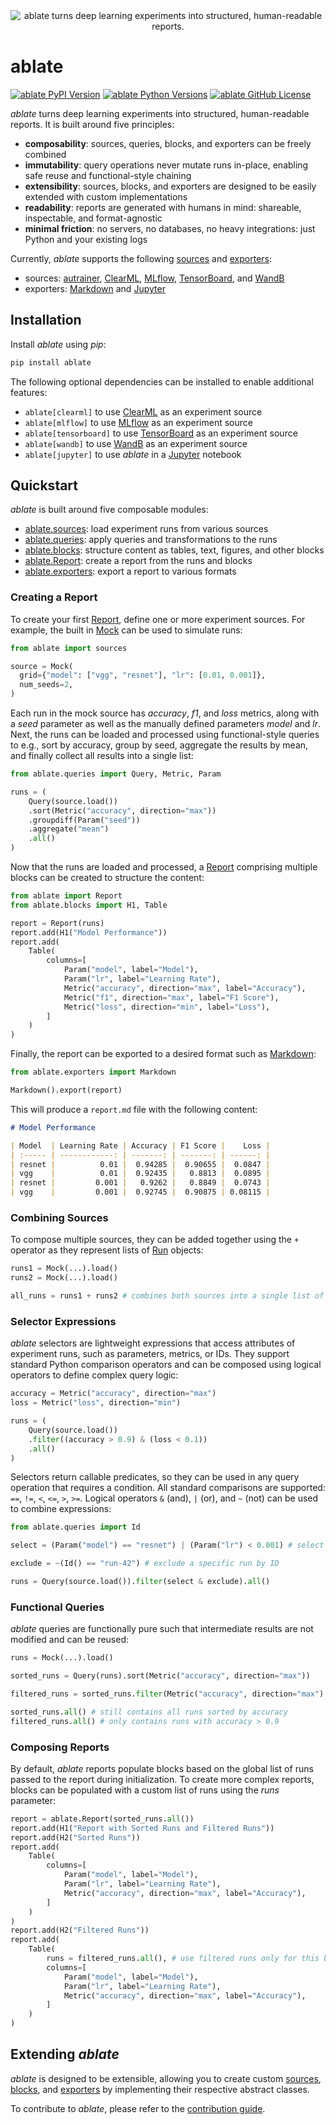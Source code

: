 <div align="center">
  <img src="https://ramppdev.github.io/ablate/_images/logo_banner.png" alt="ablate turns deep learning experiments into structured, human-readable reports.">
</div>

# ablate

[![ablate PyPI Version](https://img.shields.io/pypi/v/ablate?logo=pypi&logoColor=b4befe&color=b4befe)](https://pypi.org/project/ablate/)
[![ablate Python Versions](https://img.shields.io/pypi/pyversions/ablate?logo=python&logoColor=b4befe&color=b4befe)](https://pypi.org/project/ablate/)
[![ablate GitHub License](https://img.shields.io/badge/license-MIT-b4befe?logo=c)](https://github.com/ramppdev/ablate/blob/main/LICENSE)

_ablate_ turns deep learning experiments into structured, human-readable reports. It is built around five principles:

- **composability**: sources, queries, blocks, and exporters can be freely combined
- **immutability**: query operations never mutate runs in-place, enabling safe reuse and functional-style chaining
- **extensibility**: sources, blocks, and exporters are designed to be easily extended with custom implementations
- **readability**: reports are generated with humans in mind: shareable, inspectable, and format-agnostic
- **minimal friction**: no servers, no databases, no heavy integrations: just Python and your existing logs

Currently, _ablate_ supports the following [sources](https://ramppdev.github.io/ablate/modules/sources.html)
and [exporters](https://ramppdev.github.io/ablate/modules/exporters.html):

- sources:
  [autrainer](https://github.com/autrainer/autrainer),
  [ClearML](https://clear.ml/),
  [MLflow](https://mlflow.org/),
  [TensorBoard](https://www.tensorflow.org/tensorboard),
  and [WandB](https://www.wandb.ai/)
- exporters: [Markdown](https://www.markdownguide.org) and [Jupyter](https://jupyter.org/)

## Installation

Install _ablate_ using _pip_:

```bash
pip install ablate
```

The following optional dependencies can be installed to enable additional features:

- `ablate[clearml]` to use [ClearML](https://clear.ml/) as an experiment source
- `ablate[mlflow]` to use [MLflow](https://mlflow.org/) as an experiment source
- `ablate[tensorboard]` to use [TensorBoard](https://www.tensorflow.org/tensorboard) as an experiment source
- `ablate[wandb]` to use [WandB](https://www.wandb.ai/) as an experiment source
- `ablate[jupyter]` to use _ablate_ in a [Jupyter](https://jupyter.org/) notebook

## Quickstart

_ablate_ is built around five composable modules:

- [ablate.sources](https://ramppdev.github.io/ablate/modules/sources.html): load experiment runs from various sources
- [ablate.queries](https://ramppdev.github.io/ablate/modules/queries.html): apply queries and transformations to the runs
- [ablate.blocks](https://ramppdev.github.io/ablate/modules/blocks.html): structure content as tables, text, figures, and other blocks
- [ablate.Report](https://ramppdev.github.io/ablate/modules/report.html): create a report from the runs and blocks
- [ablate.exporters](https://ramppdev.github.io/ablate/modules/exporters.html): export a report to various formats

### Creating a Report

To create your first [Report](https://ramppdev.github.io/ablate/modules/report.html), define one or more experiment sources.
For example, the built in [Mock](https://ramppdev.github.io/ablate/modules/sources.html#mock-source) can be used to simulate runs:

```python
from ablate import sources

source = Mock(
  grid={"model": ["vgg", "resnet"], "lr": [0.01, 0.001]},
  num_seeds=2,
)
```

Each run in the mock source has _accuracy_, _f1_, and _loss_ metrics, along with a _seed_ parameter
as well as the manually defined parameters _model_ and _lr_.
Next, the runs can be loaded and processed using functional-style queries to e.g., sort by accuracy,
group by seed, aggregate the results by mean, and finally collect all results into a single list:

```python
from ablate.queries import Query, Metric, Param

runs = (
    Query(source.load())
    .sort(Metric("accuracy", direction="max"))
    .groupdiff(Param("seed"))
    .aggregate("mean")
    .all()
)

```

Now that the runs are loaded and processed, a [Report](https://ramppdev.github.io/ablate/modules/report.html)
comprising multiple blocks can be created to structure the content:

```python
from ablate import Report
from ablate.blocks import H1, Table

report = Report(runs)
report.add(H1("Model Performance"))
report.add(
    Table(
        columns=[
            Param("model", label="Model"),
            Param("lr", label="Learning Rate"),
            Metric("accuracy", direction="max", label="Accuracy"),
            Metric("f1", direction="max", label="F1 Score"),
            Metric("loss", direction="min", label="Loss"),
        ]
    )
)
```

Finally, the report can be exported to a desired format such as [Markdown](https://ramppdev.github.io/ablate/modules/exporters.html#ablate.exporters.Markdown):

```python
from ablate.exporters import Markdown

Markdown().export(report)
```

This will produce a `report.md` file with the following content:

```markdown
# Model Performance

| Model  | Learning Rate | Accuracy | F1 Score |    Loss |
| :----- | ------------: | -------: | -------: | ------: |
| resnet |          0.01 |  0.94285 |  0.90655 |  0.0847 |
| vgg    |          0.01 |  0.92435 |   0.8813 |  0.0895 |
| resnet |         0.001 |   0.9262 |   0.8849 |  0.0743 |
| vgg    |         0.001 |  0.92745 |  0.90875 | 0.08115 |
```

### Combining Sources

To compose multiple sources, they can be added together using the `+` operator
as they represent lists of [Run](https://ramppdev.github.io/ablate/modules/core.html#ablate.core.types.Run) objects:

```python
runs1 = Mock(...).load()
runs2 = Mock(...).load()

all_runs = runs1 + runs2 # combines both sources into a single list of runs
```

### Selector Expressions

_ablate_ selectors are lightweight expressions that access attributes of experiment runs, such as parameters, metrics, or IDs.
They support standard Python comparison operators and can be composed using logical operators to define complex query logic:

```python
accuracy = Metric("accuracy", direction="max")
loss = Metric("loss", direction="min")

runs = (
    Query(source.load())
    .filter((accuracy > 0.9) & (loss < 0.1))
    .all()
)
```

Selectors return callable predicates, so they can be used in any query operation that requires a condition.
All standard comparisons are supported: `==`, `!=`, `<`, `<=`, `>`, `>=`.
Logical operators `&` (and), `|` (or), and `~` (not) can be used to combine expressions:

```python
from ablate.queries import Id

select = (Param("model") == "resnet") | (Param("lr") < 0.001) # select resnet or LR below 0.001

exclude = ~(Id() == "run-42") # exclude a specific run by ID

runs = Query(source.load()).filter(select & exclude).all()

```

### Functional Queries

_ablate_ queries are functionally pure such that intermediate results are not modified and can be reused:

```python
runs = Mock(...).load()

sorted_runs = Query(runs).sort(Metric("accuracy", direction="max"))

filtered_runs = sorted_runs.filter(Metric("accuracy", direction="max") > 0.9)

sorted_runs.all() # still contains all runs sorted by accuracy
filtered_runs.all() # only contains runs with accuracy > 0.9
```

### Composing Reports

By default, _ablate_ reports populate blocks based on the global list of runs passed to the report during initialization.
To create more complex reports, blocks can be populated with a custom list of runs using the _runs_ parameter:

```python
report = ablate.Report(sorted_runs.all())
report.add(H1("Report with Sorted Runs and Filtered Runs"))
report.add(H2("Sorted Runs"))
report.add(
    Table(
        columns=[
            Param("model", label="Model"),
            Param("lr", label="Learning Rate"),
            Metric("accuracy", direction="max", label="Accuracy"),
        ]
    )
)
report.add(H2("Filtered Runs"))
report.add(
    Table(
        runs = filtered_runs.all(), # use filtered runs only for this block
        columns=[
            Param("model", label="Model"),
            Param("lr", label="Learning Rate"),
            Metric("accuracy", direction="max", label="Accuracy"),
        ]
    )
)
```

## Extending _ablate_

_ablate_ is designed to be extensible, allowing you to create custom [sources](https://ramppdev.github.io/ablate/modules/sources.html),
[blocks](https://ramppdev.github.io/ablate/modules/blocks.html),
and [exporters](https://ramppdev.github.io/ablate/modules/exporters.html) by implementing their respective abstract classes.

To contribute to _ablate_, please refer to the [contribution guide](https://ramppdev.github.io/ablate/development/contributing.html).
